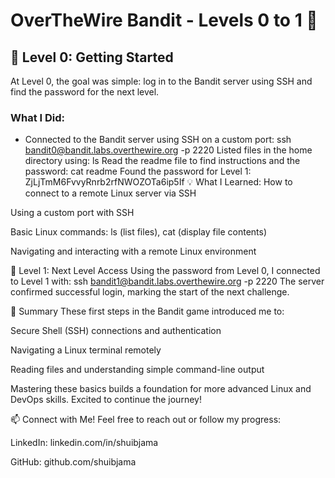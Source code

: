 # OverTheWire Bandit - Levels 0 to 1 🔐

## 🎉 Level 0: Getting Started

At Level 0, the goal was simple: log in to the Bandit server using SSH and find the password for the next level.

### What I Did:

- Connected to the Bandit server using SSH on a custom port:
   ssh bandit0@bandit.labs.overthewire.org -p 2220
Listed files in the home directory using:
ls
Read the readme file to find instructions and the password:
cat readme
Found the password for Level 1:
ZjLjTmM6FvvyRnrb2rfNWOZOTa6ip5If
💡 What I Learned:
How to connect to a remote Linux server via SSH

Using a custom port with SSH

Basic Linux commands: ls (list files), cat (display file contents)

Navigating and interacting with a remote Linux environment

🎉 Level 1: Next Level Access
Using the password from Level 0, I connected to Level 1 with:
ssh bandit1@bandit.labs.overthewire.org -p 2220
The server confirmed successful login, marking the start of the next challenge.

📝 Summary
These first steps in the Bandit game introduced me to:

Secure Shell (SSH) connections and authentication

Navigating a Linux terminal remotely

Reading files and understanding simple command-line output

Mastering these basics builds a foundation for more advanced Linux and DevOps skills. Excited to continue the journey!

📫 Connect with Me!
Feel free to reach out or follow my progress:

LinkedIn: linkedin.com/in/shuibjama

GitHub: github.com/shuibjama

